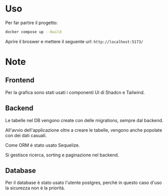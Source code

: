 
# Uso

Per far partire il progetto:
```bash
docker compose up --build
```

Aprire il broswer e mettere il seguente url: `http://localhost:5173/`

# Note

## Frontend

Per la grafica sono stati usati i componenti UI di Shadcn e Tailwind.

## Backend

Le tabelle nel DB vengono create con delle migrations, sempre dal 
backend.

All'avvio dell'applicazione oltre a creare le tabelle, vengono anche popolate con dei dati casuali.

Come ORM è stato usato Sequelize.

Si gestisce ricerca, sorting e paginazione nel backend.

## Database

Per il database è stato usato l'utente postgres, perchè in questo caso d'uso la sicurezza non è la priorità.

